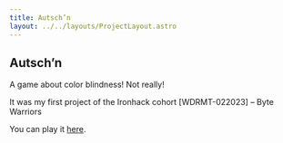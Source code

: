 ```yaml
---
title: Autsch’n
layout: ../../layouts/ProjectLayout.astro
---
```


## Autsch’n

A game about color blindness! Not really!

It was my first project of the Ironhack cohort [WDRMT-022023] – Byte Warriors

You can play it [here](https://pdxiii.github.io/ih-the-game).
